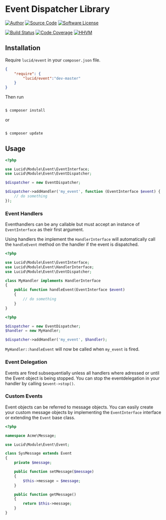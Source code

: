 # Event Dispatcher Library

[![Author](http://img.shields.io/badge/author-iwyg-blue.svg?style=flat-square)](https://github.com/iwyg)
[![Source Code](http://img.shields.io/badge/source-lucid/event-blue.svg?style=flat-square)](https://github.com/iwyg/event/tree/master)
[![Software License](https://img.shields.io/badge/license-MIT-brightgreen.svg?style=flat-square)](https://github.com/iwyg/jitimage/blob/develop/LICENSE.md)  

[![Build Status](https://img.shields.io/travis/iwyg/event/master.svg?style=flat-square)](https://travis-ci.org/iwyg/image)
[![Code Coverage](https://img.shields.io/coveralls/iwyg/event/master.svg?style=flat-square)](https://coveralls.io/r/iwyg/event)
[![HHVM](https://img.shields.io/hhvm/lucid/event/master.svg?style=flat-square)](http://hhvm.h4cc.de/package/lucid/event)

## Installation

Require `lucid/event` in your `composer.json` file.

```json
{
    "require": {
        "lucid/event":"dev-master"
    }
}
```

Then run

```bash

$ composer install
```

or

```bash

$ composer update
```

## Usage

```php
<?php

use Lucid\Module\Event\EventInterface;
use Lucid\Module\Event\EventDispatcher;

$dispatcher = new EventDispatcher;

$dispatcher->addHandler('my_event', function (EventInterface $event) {
	// do something
});
```

### Event Handlers

Eventhandlers can be any callable but must accept an instance of `EventInterface`
as their first argument.

Using handlers the implement the `HandlerInterface` will automatically call the `handleEvent` method on the handler if the event is dispatched.

```php
<?php

use Lucid\Module\Event\EventInterface;
use Lucid\Module\Event\HandlerInterface;
use Lucid\Module\Event\EventDispatcher;

class MyHandler implements HandlerInterface
{
	public function handleEvent(EventInterface $event)
	{
		// do something
	}
}
```

```php
<?php

$dispatcher = new EventDispatcher;
$handler = new MyHandler;

$dispatcher->addHandler('my_event', $handler);

```   

`MyHandler::handleEvent` will now be called when `my_event` is fired.

### Event Delegation

Events are fired subsequentially unless all handlers where adressed or until
the Event object is being stopped. You can stop the eventdelegation in your
handler by calling `$event->stop()`.

### Custom Events

Event objects can be referred to message objects. You can easily create your
custom message objects by implementing the `EventInterface` interface or
extending the `Event` base class.

```php
<?php

namespace Acme\Message;

use Lucid\Module\Event\Event;

class SysMessage extends Event
{
	private $message;

	public function setMessage($message)
	{
		$this->message = $message;
	}

	public function getMessage()
	{
		return $this->message;
	}
}
```
